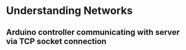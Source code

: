 <h1> Understanding Networks </h1>
<h2> Arduino controller communicating with server via TCP socket connection</h2>

